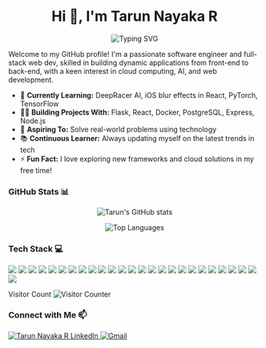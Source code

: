 <!-- Heading with centered text -->
<h1 align="center">Hi 👋, I'm Tarun Nayaka R</h1>

<!-- Typing SVG -->
<p align="center">
  <img src="https://readme-typing-svg.herokuapp.com?font=Fira+Code&size=22&duration=4000&pause=500&color=F76C6C&center=true&vCenter=true&width=435&lines=Software+Engineer+%7C+Full-Stack+Web+Dev;Cloud+Enthusiast+%7C+AI+Explorer" alt="Typing SVG" />
</p>

<!-- Intro -->
Welcome to my GitHub profile! I'm a passionate software engineer and full-stack web dev, skilled in building dynamic applications from front-end to back-end, with a keen interest in cloud computing, AI, and web development.

- 🌱 **Currently Learning:** DeepRacer AI, iOS blur effects in React, PyTorch, TensorFlow  
- 👨‍💻 **Building Projects With:** Flask, React, Docker, PostgreSQL, Express, Node.js  
- 🚀 **Aspiring To:** Solve real-world problems using technology  
- 📚 **Continuous Learner:** Always updating myself on the latest trends in tech  
- ⚡ **Fun Fact:** I love exploring new frameworks and cloud solutions in my free time!

<!-- GitHub Stats -->
<h3 align="left">GitHub Stats 📊</h3>
<p align="center">
  <img src="https://github-readme-stats-sigma-five.vercel.app/api?username=Rtarun3606k&show_icons=true&theme=radical" alt="Tarun's GitHub stats" />
</p>

<!-- Top Languages -->
<p align="center">
  <img src="https://github-readme-stats-sigma-five.vercel.app/api/top-langs/?username=Rtarun3606k&layout=compact&theme=radical&langs_count=10&hide=html,css
" alt="Top Languages" />
</p>

<!-- Tech Stack -->
<h3 align="left">Tech Stack 💻</h3>
<p align="left">
  <img src="https://img.shields.io/badge/JavaScript-F7DF1E?logo=javascript&logoColor=black" />
  <img src="https://img.shields.io/badge/Python-3776AB?logo=python&logoColor=white" />
  <img src="https://img.shields.io/badge/React-61DAFB?logo=react&logoColor=black" />
  <img src="https://img.shields.io/badge/Flutter-02569B?logo=flutter&logoColor=white" />
  <img src="https://img.shields.io/badge/Firebase-FFCA28?logo=firebase&logoColor=black" />
  <img src="https://img.shields.io/badge/Express-000000?logo=express&logoColor=white" />
  <img src="https://img.shields.io/badge/Node.js-339933?logo=node.js&logoColor=white" />
  <img src="https://img.shields.io/badge/Docker-2496ED?logo=docker&logoColor=white" />
  <img src="https://img.shields.io/badge/PostgreSQL-336791?logo=postgresql&logoColor=white" />
  <img src="https://img.shields.io/badge/Tailwind%20CSS-38B2AC?logo=tailwind-css&logoColor=white" />
  <img src="https://img.shields.io/badge/Next.js-000000?logo=next.js&logoColor=white" />
  <img src="https://img.shields.io/badge/Git-F05032?logo=git&logoColor=white" />
  <img src="https://img.shields.io/badge/GitHub-181717?logo=github&logoColor=white" />
  <img src="https://img.shields.io/badge/Windows-0078D6?logo=windows&logoColor=white" />
  <img src="https://img.shields.io/badge/Linux-FCC624?logo=linux&logoColor=black" />
  <img src="https://img.shields.io/badge/Azure-0078D4?logo=microsoft-azure&logoColor=white" />
  <img src="https://img.shields.io/badge/Google%20Cloud-4285F4?logo=google-cloud&logoColor=white" />
  <img src="https://img.shields.io/badge/TensorFlow-FF6F00?logo=tensorflow&logoColor=white" />
  <img src="https://img.shields.io/badge/PyTorch-EE4C2C?logo=pytorch&logoColor=white" />
  <img src="https://img.shields.io/badge/SQL-000000?logo=mysql&logoColor=white" />
  <img src="https://img.shields.io/badge/Azure%20Cosmos%20DB-134AA9?logo=microsoft-azure&logoColor=white" />
  <img src="https://img.shields.io/badge/Power%20BI-F2C811?logo=power-bi&logoColor=black" />
  <img src="https://img.shields.io/badge/HTML5-E34F26?logo=html5&logoColor=white" />
  <img src="https://img.shields.io/badge/CSS3-1572B6?logo=css3&logoColor=white" />
  <img src="https://img.shields.io/badge/Bootstrap-563D7C?logo=bootstrap&logoColor=white" />
  <img src="https://img.shields.io/badge/Matlab-0076A8?logo=mathworks&logoColor=white" />
</p>

<!-- Visitor Count -->
Visitor Count <img src="https://profile-counter.glitch.me/Rtarun3606k/count.svg" alt="Visitor Counter"/>

<!-- Contact Info -->
<h3 align="left">Connect with Me 📫</h3>
<p align="left">
  <a href="https://linkedin.com/in/tarun-nayaka-r-28612a27a" target="blank">
    <img src="https://img.shields.io/badge/LinkedIn-%230077B5.svg?style=for-the-badge&logo=linkedin&logoColor=white" alt="Tarun Nayaka R LinkedIn" />
  </a>
  <a href="mailto:r.tarunnayaka25042005@gmail.com">
    <img src="https://img.shields.io/badge/Email-D14836?style=for-the-badge&logo=gmail&logoColor=white" alt="Gmail" />
  </a>
</p>
